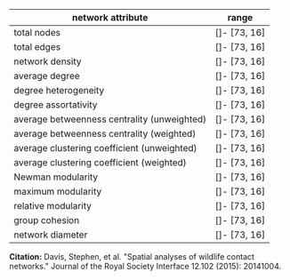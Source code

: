 network attribute|range
---|---
total nodes|[]- [73, 16]
total edges|[]- [73, 16]
network density|[]- [73, 16]
average degree|[]- [73, 16]
degree heterogeneity|[]- [73, 16]
degree assortativity|[]- [73, 16]
average betweenness centrality (unweighted)|[]- [73, 16]
average betweenness centrality (weighted)|[]- [73, 16]
average clustering coefficient (unweighted)|[]- [73, 16]
average clustering coefficient (weighted)|[]- [73, 16]
Newman modularity|[]- [73, 16]
maximum modularity|[]- [73, 16]
relative modularity|[]- [73, 16]
group cohesion|[]- [73, 16]
network diameter|[]- [73, 16]
**Citation:** Davis, Stephen, et al. "Spatial analyses of wildlife contact networks." Journal of the Royal Society Interface 12.102 (2015): 20141004.